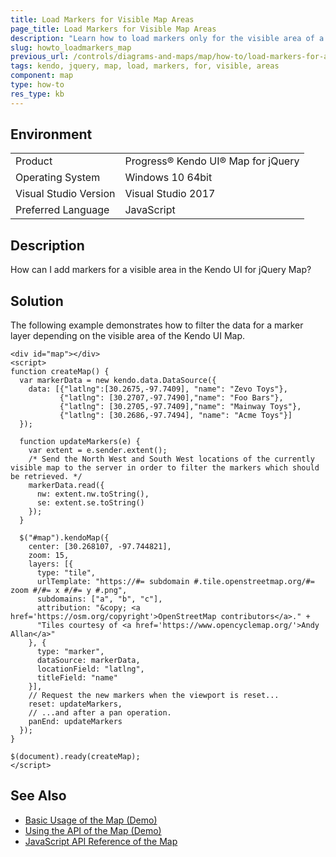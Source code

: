 ```yaml
---
title: Load Markers for Visible Map Areas
page_title: Load Markers for Visible Map Areas
description: "Learn how to load markers only for the visible area of a Kendo UI Map component."
slug: howto_loadmarkers_map
previous_url: /controls/diagrams-and-maps/map/how-to/load-markers-for-area
tags: kendo, jquery, map, load, markers, for, visible, areas
component: map
type: how-to
res_type: kb
---
```


## Environment

<table>
 <tr>
  <td>Product</td>
  <td>Progress® Kendo UI® Map for jQuery</td>
 </tr>
 <tr>
  <td>Operating System</td>
  <td>Windows 10 64bit</td>
 </tr>
 <tr>
  <td>Visual Studio Version</td>
  <td>Visual Studio 2017</td>
 </tr>
 <tr>
  <td>Preferred Language</td>
  <td>JavaScript</td>
 </tr>
</table>

## Description

How can I add markers for a visible area in the Kendo UI for jQuery Map?

## Solution

The following example demonstrates how to filter the data for a marker layer depending on the visible area of the Kendo UI Map.

```dojo
<div id="map"></div>
<script>
function createMap() {
  var markerData = new kendo.data.DataSource({
    data: [{"latlng":[30.2675,-97.7409], "name": "Zevo Toys"},
           {"latlng": [30.2707,-97.7490],"name": "Foo Bars"},
           {"latlng": [30.2705,-97.7409],"name": "Mainway Toys"},
           {"latlng": [30.2686,-97.7494], "name": "Acme Toys"}]
  });

  function updateMarkers(e) {
    var extent = e.sender.extent();
    /* Send the North West and South West locations of the currently visible map to the server in order to filter the markers which should be retrieved. */
    markerData.read({
      nw: extent.nw.toString(),
      se: extent.se.toString()
    });
  }

  $("#map").kendoMap({
    center: [30.268107, -97.744821],
    zoom: 15,
    layers: [{
      type: "tile",
      urlTemplate: "https://#= subdomain #.tile.openstreetmap.org/#= zoom #/#= x #/#= y #.png",
      subdomains: ["a", "b", "c"],
      attribution: "&copy; <a href='https://osm.org/copyright'>OpenStreetMap contributors</a>." +
      "Tiles courtesy of <a href='https://www.opencyclemap.org/'>Andy Allan</a>"
    }, {
      type: "marker",
      dataSource: markerData,
      locationField: "latlng",
      titleField: "name"
    }],
    // Request the new markers when the viewport is reset...
    reset: updateMarkers,
    // ...and after a pan operation.
    panEnd: updateMarkers
  });
}

$(document).ready(createMap);
</script>
```

## See Also

* [Basic Usage of the Map (Demo)](https://demos.telerik.com/kendo-ui/map/index)
* [Using the API of the Map (Demo)](https://demos.telerik.com/kendo-ui/map/api)
* [JavaScript API Reference of the Map](/api/javascript/dataviz/ui/map)
